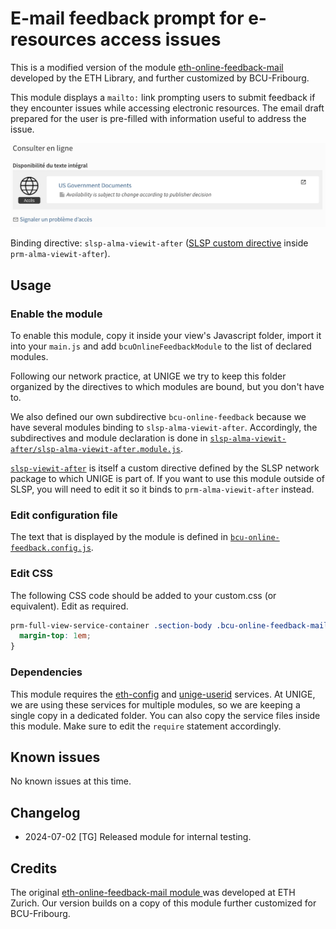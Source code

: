 # E-mail feedback prompt for e-resources access issues

This is a modified version of the module [eth-online-feedback-mail ](https://gitlab.com/ethlibrary/slsp/customization-eth-view/-/tree/master/js/modules/prm-alma-delivery-after/eth-online-feedback-mail)
developed by the ETH Library, and further customized by BCU-Fribourg.

This module displays a `mailto:` link prompting users to submit feedback if they encounter issues while accessing electronic resources.
The email draft prepared for the user is pre-filled with information useful to address the issue.

![Screenshot of the Primo catalogue showing a feedback prompt link.](bcu-online-feedback.png)

Binding directive: `slsp-alma-viewit-after` ([SLSP custom directive](https://github.com/Swiss-Library-Service-Platform/swisscovery/blob/main/41SLSP_NETWORK-VU1_UNION/js/slsp-archives-viewit/js/slsp-archives-viewit.module.js) inside `prm-alma-viewit-after`).

## Usage

### Enable the module

To enable this module, copy it inside your view's Javascript folder, import it into your `main.js` and add `bcuOnlineFeedbackModule` to the list of declared modules.

Following our network practice, at UNIGE we try to keep this folder organized by the directives to which modules are bound, but you don't have to. 

We also defined our own subdirective `bcu-online-feedback` because we have several modules binding to `slsp-alma-viewit-after`.
Accordingly, the subdirectives and module declaration is done in [`slsp-alma-viewit-after/slsp-alma-viewit-after.module.js`](../slsp-alma-viewit-after.module.js). 

[`slsp-viewit-after`](https://github.com/Swiss-Library-Service-Platform/swisscovery/blob/main/41SLSP_NETWORK-VU1_UNION/js/slsp-archives-viewit/js/slsp-archives-viewit.module.js) is itself a custom directive defined by the SLSP network package to which UNIGE is part of.
If you want to use this module outside of SLSP, you will need to edit it so it binds to `prm-alma-viewit-after` instead.

### Edit configuration file

The text that is displayed by the module is defined in [`bcu-online-feedback.config.js`](bcu-online-feedback.config.js).

### Edit CSS

The following CSS code should be added to your custom.css (or equivalent). Edit as required.

```CSS
prm-full-view-service-container .section-body .bcu-online-feedback-mail {
  margin-top: 1em;
}
```

### Dependencies

This module requires the [eth-config](../../services/eth-config.service.js) and [unige-userid](../../services/unige-userid.service.js)
services. At UNIGE, we are using these services for multiple modules, 
so we are keeping a single copy in a dedicated  folder. You can also copy the service files inside this module. Make sure to edit the 
`require` statement accordingly.

## Known issues

No known issues at this time.

## Changelog

* 2024-07-02 [TG] Released module for internal testing.

## Credits

The original [eth-online-feedback-mail module ](https://gitlab.com/ethlibrary/slsp/customization-eth-view/-/tree/master/js/modules/prm-alma-delivery-after/eth-online-feedback-mail) was developed at ETH Zurich. Our version builds on a copy of this module further customized for BCU-Fribourg.